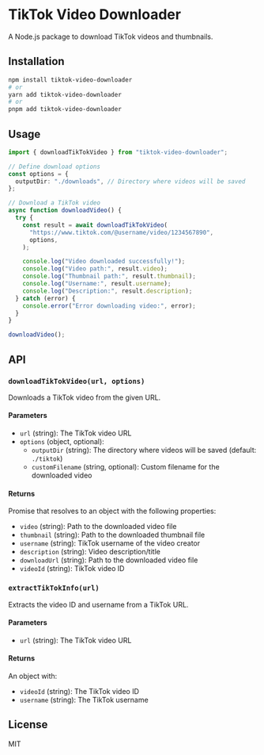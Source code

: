 # TikTok Video Downloader

A Node.js package to download TikTok videos and thumbnails.

## Installation

```bash
npm install tiktok-video-downloader
# or
yarn add tiktok-video-downloader
# or
pnpm add tiktok-video-downloader
```

## Usage

```typescript
import { downloadTikTokVideo } from "tiktok-video-downloader";

// Define download options
const options = {
  outputDir: "./downloads", // Directory where videos will be saved
};

// Download a TikTok video
async function downloadVideo() {
  try {
    const result = await downloadTikTokVideo(
      "https://www.tiktok.com/@username/video/1234567890",
      options,
    );

    console.log("Video downloaded successfully!");
    console.log("Video path:", result.video);
    console.log("Thumbnail path:", result.thumbnail);
    console.log("Username:", result.username);
    console.log("Description:", result.description);
  } catch (error) {
    console.error("Error downloading video:", error);
  }
}

downloadVideo();
```

## API

### `downloadTikTokVideo(url, options)`

Downloads a TikTok video from the given URL.

#### Parameters

- `url` (string): The TikTok video URL
- `options` (object, optional):
  - `outputDir` (string): The directory where videos will be saved (default: `./tiktok`)
  - `customFilename` (string, optional): Custom filename for the downloaded video

#### Returns

Promise that resolves to an object with the following properties:

- `video` (string): Path to the downloaded video file
- `thumbnail` (string): Path to the downloaded thumbnail file
- `username` (string): TikTok username of the video creator
- `description` (string): Video description/title
- `downloadUrl` (string): Path to the downloaded video file
- `videoId` (string): TikTok video ID

### `extractTikTokInfo(url)`

Extracts the video ID and username from a TikTok URL.

#### Parameters

- `url` (string): The TikTok video URL

#### Returns

An object with:

- `videoId` (string): The TikTok video ID
- `username` (string): The TikTok username

## License

MIT
